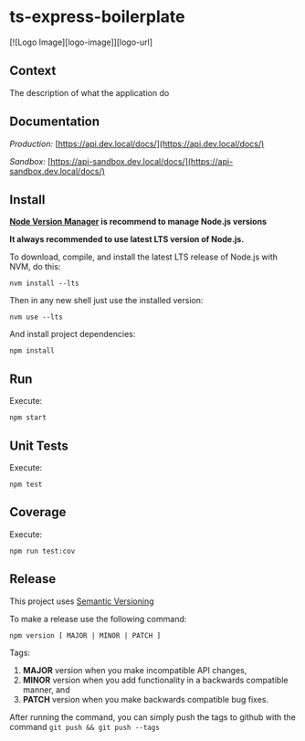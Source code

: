 # ts-express-boilerplate

[![Logo Image][logo-image]][logo-url]

Context
-------

The description of what the application do

Documentation
-------

*Production:* [https://api.dev.local/docs/](https://api.dev.local/docs/)

*Sandbox:* [https://api-sandbox.dev.local/docs/](https://api-sandbox.dev.local/docs/)


Install
-------

**[Node Version Manager](https://github.com/nvm-sh/nvm) is recommend to manage Node.js versions**

**It always recommended to use latest LTS version of Node.js.**

To download, compile, and install the latest LTS release of Node.js with NVM, do this:
```shell script
nvm install --lts
```

Then in any new shell just use the installed version:
```shell script
nvm use --lts
```

And install project dependencies:
```shell script
npm install
```

Run
---

Execute:

```shell script
npm start
```

Unit Tests
----------

Execute:
```shell script
npm test
```

Coverage
----------

Execute:

```shell script
npm run test:cov
```

Release
-------
This project uses [Semantic Versioning](http://semver.org/)

To make a release use the following command:
```shell script
npm version [ MAJOR | MINOR | PATCH ]
```

Tags:
1. **MAJOR** version when you make incompatible API changes,
2. **MINOR** version when you add functionality in a backwards compatible manner, and
3. **PATCH** version when you make backwards compatible bug fixes.

After running the command, you can simply push the tags to github with the command `git push && git push --tags`
